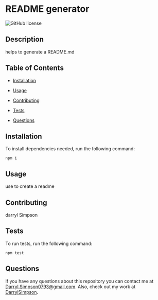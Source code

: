 
  
  # README generator
  ![GitHub license](<https://img.shields.io/badge/license-None-blue.svg>)
  
  ## Description
  
  helps to generate a README.md
  
  ## Table of Contents 
  
  * [Installation](#installation)
  
  * [Usage](#usage)

  * [Contributing](#contributing)
  
  * [Tests](#tests)
  
  * [Questions](#questions)
  
  ## Installation
  
  To install dependencies needed, run the following command:
  
  ```
  npm i
  ```
  
  ## Usage
  
  use to create a readme
  

    
  ## Contributing
  
  darryl Simpson
  
  ## Tests
  
  To run tests, run the following command:
  
  ```
  npm test
  ```
  
  ## Questions
  
  If you have any questions about this repository you can contact me at Darryl.Simpson0793@gmail.com. Also, check out my work at [DarrylSimpson](https://github.com/DarrylSimpson/).
  
  